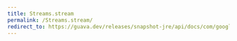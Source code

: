 ```yaml
---
title: Streams.stream
permalink: /Streams.stream/
redirect_to: https://guava.dev/releases/snapshot-jre/api/docs/com/google/common/collect/Streams.html#stream-java.lang.Iterable-
---
```

